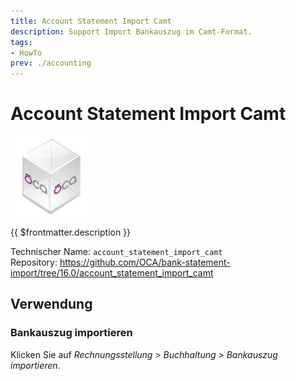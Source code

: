 ```yaml
---
title: Account Statement Import Camt
description: Support Import Bankauszug im Camt-Format.
tags:
- HowTo
prev: ./accounting
---
```

# Account Statement Import Camt
![icon_oca_app](attachments/icon_oca_app.png)

{{ $frontmatter.description }}

Technischer Name: `account_statement_import_camt`\
Repository: <https://github.com/OCA/bank-statement-import/tree/16.0/account_statement_import_camt>

## Verwendung

### Bankauszug importieren

Klicken Sie auf *Rechnungsstellung > Buchhaltung > Bankauszug importieren*.